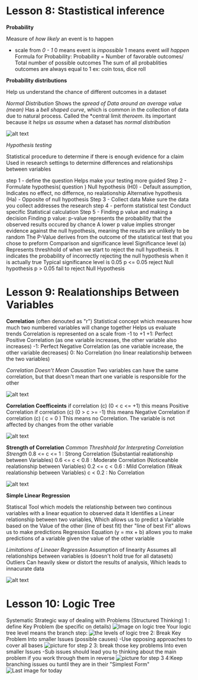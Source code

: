 # Lesson 8: Stastistical inference
**Probability**

Measure of *how likely* an event is to happen
- scale from *0 - 1*
0 means event is *impossible* 
1 means event *will happen*
Formula for Probability:
Probability = Number of favorable outcomes/ Total number of possible outcomes
The sum of all probablities outcomes are always equal to 1
ex: coin toss, dice roll

**Probability distributions**

Help us understand the chance of different outcomes in a dataset

*Normal Distribution*
Shows the *spread of Data around an average value (mean)*
Has a *bell shaped curve*, which is common in the collection of data due to natural process. Called the *central limit *theroem*. its important because it *helps us assume* when a dataset has *normal distribution*

![alt text](https://codingtemple.notion.site/image/https%3A%2F%2Fprod-files-secure.s3.us-west-2.amazonaws.com%2F833abfe9-9ed0-4d7c-9473-f1ece2104e38%2F3a5391f0-5201-4baa-b4cc-d3a37243338d%2FUntitled.png?table=block&id=b2139f4c-e602-4f87-8b4b-9fc3392026f2&spaceId=833abfe9-9ed0-4d7c-9473-f1ece2104e38&width=2000&userId=&cache=v2)

*Hypothesis testing*

Statistical procedure to determine if there is enough evidence for a claim 
Used in research settings to determine differences and relationships between variables

step 1 - define the question
Helps make your testing more guided
Step 2 - Formulate hypothesis( question ) 
Null hypothesis (H0) - Default assumption, Indicates no effect, no differnce, no realationship
Alternative hypothesis (Ha) - Opposite of null hypothesis
Step 3 - Collect data 
Make sure the data you collect addresses the research 
step 4 - perform statistical test 
Conduct specific Statistical calculation
Step 5 - Finding p value and making a decision
Finding p value: p-value represents the probability that the observed results occured by chance
A lower p value implies stronger evidence against the null hypothesis, meaning the results are unlikely to be random
The P-Value derives from the outcome of the statistical test that you chose to preform
Comparison and significance level
Significance level (a) Represents threshhold of when we start to reject the null hypothesis.  It indicates the probability of incorrectly rejecting the null hypothesis when it is actually true 
Typical significance level is 0.05
p <= 0.05 reject Null hypothesis
p > 0.05 fail to reject Null Hypothesis



# Lesson 9: Realationships Between Variables
**Correlation** (often denouted as "r")
Statistical concept which measures how much two numbered variables will change together
Helps us evaluate trends
Correlation is represented on a scale from -1 to +1
+1: Perfect Positive Correlation (as one variable increases, the other variable also increases) 
-1: Perfect Negative Correlation (as one variable increase, the other variable decreases)
0: No Correlation (no linear realationship between the two variables)

*Correlation Doesn't Mean Causation*
Two variables can have the same correlation, but that doesn't mean thart one variable is responsible for the other

![alt text](https://codingtemple.notion.site/image/https%3A%2F%2Fprod-files-secure.s3.us-west-2.amazonaws.com%2F833abfe9-9ed0-4d7c-9473-f1ece2104e38%2Fd99af45e-b7ed-4fbc-af4e-d174292bfc9d%2Fexample.svg?table=block&id=adf23fb6-9f4e-4591-baaa-19c5b25d32ad&spaceId=833abfe9-9ed0-4d7c-9473-f1ece2104e38&userId=&cache=v2)

**Correlation Coefficeints**
if correlation (c) (0 < c <= +1) this means Positive Correlation
if correlation (c) (0 > c >= -1) this means Negative Correlation
if correlation (c) ( c = 0 ) This means no Correlation. The variable is not affected by changes from the other variable

![alt text](https://codingtemple.notion.site/image/https%3A%2F%2Fwww.simplypsychology.org%2Fwp-content%2Fuploads%2Fcorrelation.jpg?table=block&id=bb7f2dcc-fc60-49fa-942f-ea964c79ffa9&spaceId=833abfe9-9ed0-4d7c-9473-f1ece2104e38&width=2000&userId=&cache=v2)

**Strength of Correlation**
*Common Threshhold for Interpreting Correlation Strength*
0.8 <= c <= 1 : Strong Correlation (Substantial realationship between Variables)
0.6 <= c < 0.8 : Moderate Correlation (Noticeahble realationship between Variables)
0.2 <= c < 0.6 : Mild Correlation (Weak realationship between Variables)
c < 0.2 : No Correlation 

![alt text](https://booksite.elsevier.com/9780128017128/content/Student_Resources_Figures/Figure%201.5.1.jpg)

**Simple Linear Regression**

Statiscal Tool which models the relationship between two continous variables with a linear equation to observed data
It Identifies a Linear relationship between two variables, Which allows us to predict a Variable based on the Value of the other (line of best fit)
ther "line of best Fit" allows us to make predictions
Regression Equation (y = mx + b)
allows you to make predictions of a variable given the value of the other variable

*Limitations of Lineaer Regression*
Assumption of linearity
Assumes all relationships between variables is (doesn't hold true for all datasets)
Outliers
Can heavily skew or distort the results of analysis, Which leads to innacurate data 

![alt text](https://justinsighting.com/wp-content/uploads/2016/05/housing-price-and-square-feet-predicted-768x549.jpg)

# Lesson 10: Logic Tree
Systematic Strategic way of dealing with Problems (Structured Thinking)
1 : define Key Problem (be specific on details)
![Image on logic tree](https://cdn.disco.co/media/Screenshot_2025-07-04_080427_9a46d9e6-9eec-40a6-8281-34ab64470b05.png)
Your logic tree level means the branch step:
![the levels of logic tree](https://cdn.disco.co/media/Picture1_97028079-b804-469a-92ed-6318026e7080.gif)
2: Break Key Problem Into smaller Issues (possible causes) 
-Use opposing approaches to cover all bases
![picture for step 2](https://cdn.disco.co/media/Screenshot_2025-07-04_080438_3b358251-6136-4b00-b7f7-02fe20f1f8ea.png)
3: break those key problems Into even smaller Issues
-Sub issues should lead you to thinking about the main problem if you work through them in reverse
![picture for step 3](https://cdn.disco.co/media/Screenshot_2025-07-04_080745_92d969ad-32e1-4799-8710-cf2613c150b3.png)
4:Keep branching issues ou tuntil they are in their "Simplest Form"
![Last image for today](https://cdn.disco.co/media/Issue-Tree-Example-3-1-1024x556_27aa2f90-7fda-4910-9533-fe5b21e95c76.png)